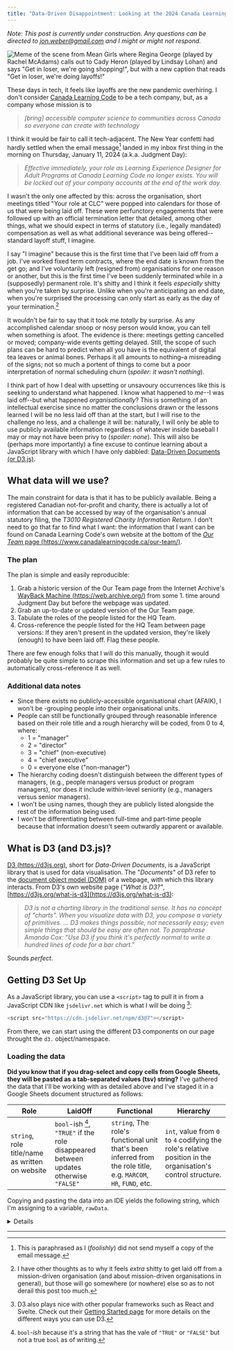 ```yaml
---
title: "Data-Driven Disappointment: Looking at the 2024 Canada Learning Code Layoffs with D3 (d3.js)"
---
```


_Note: This post is currently under construction. Any questions can be directed to jon.weber@gmail.com and I might or might not respond._

![Meme of the scene from Mean Girls where Regina George (played by Rachel McAdams) calls out to Cady Heron (played by Lindsay Lohan) and says "Get in loser, we're going shopping!", but with a new caption that reads "Get in loser, we're doing layoffs!"](/assets/img/get-in-loser-clc-meme.png)

These days in tech, it feels like layoffs are the new pandemic overhiring. I don't consider [Canada Learning Code]("https://canadalearningcode.ca") to be a tech company, but, as a company whose mission is to

> _[bring] accessible computer science to communities across Canada so everyone can create with technology_

I think it would be fair to call it tech-adjacent. The New Year confetti had hardly settled when the email message[^1] landed in my inbox first thing in the morning on Thursday, January 11, 2024 (a.k.a. Judgment Day):

[^1]: This is paraphrased as I (_foolishly_) did not send myself a copy of the email message.

> _Effective immediately, your role as Learning Experience Designer for Adult Programs at Canada Learning Code no longer exists. You will be locked out of your company accounts at the end of the work day._

I wasn't the only one affected by this: across the organisation, short meetings titled "Your role at CLC" were popped into calendars for those of us that were being laid off. These were perfunctory engagements that were followed up with an official termination letter that detailed, among other things, what we should expect in terms of statutory (i.e., legally mandated) compensation as well as what additional severance was being offered-- standard layoff stuff, I imagine.

I say "I imagine" because this is the first time that I've been laid off from a job. I've worked fixed term contracts, where the end date is known from the get go; and I've voluntarily left (resigned from) organisations for one reason or another, but this is the first time I've been suddenly terminated while in a (supposedly) permanent role. It's shitty and I think it feels _especially_ shitty when you're taken by surprise. Unlike when you're anticipating an end date, when you're surprised the processing can only start as early as the day of your termination.[^2]

It wouldn't be fair to say that it took me _totally_ by surprise. As any accomplished calendar snoop or nosy person would know, you can tell when something is afoot. The evidence is there: meetings getting cancelled or moved; company-wide events getting delayed. Still, the scope of such plans can be hard to predict when all you have is the equivalent of digital tea leaves or animal bones. Perhaps it all amounts to nothing–a misreading of the signs; not so much a portent of things to come but a poor interpretation of normal scheduling churn (_spoiler: it wasn't nothing_).

I think part of how I deal with upsetting or unsavoury occurrences like this is seeking to understand what happened. I know what happened to _me_--I was laid off--but what happened _organisationally_? This is something of an intellectual exercise since no matter the conclusions drawn or the lessons learned I will be no less laid off than at the start, but I will rise to the challenge no less, and a challenge it will be: naturally, I will only be able to use publicly available information regardless of whatever inside baseball I may or may not have been privy to (_spoiler: none_). This will also be (perhaps more importantly) a fine excuse to continue learning about a JavaScript library with which I have only dabbled: [Data-Driven Documents (or D3.js)](https://d3js.org).

[^2]: I have other thoughts as to why it feels _extra_ shitty to get laid off from a mission-driven organisation (and about mission-driven organisations in general), but those will go somewhere (or nowhere) else so as to not derail this post too much.

## What data will we use?

The main constraint for data is that it has to be publicly available. Being a registered Canadian not-for-profit and charity, there is actually a lot of information that can be accessed by way of the organisation's annual statutory filing, the _T3010 Registered Charity Information Return_. I don't need to go that far to find what I want: the information that I want can be found on Canada Learning Code's own website at the bottom of the [_Our Team_ page (https://www.canadalearningcode.ca/our-team/)](https://www.canadalearningcode.ca/our-team/). 

### The plan

The plan is simple and easily reproducible:

1. Grab a historic version of the Our Team page from the Internet Archive's [WayBack Machine (https://web.archive.org/)](https://web.archive.org/) from some 1. time around Judgment Day but before the webpage was updated.
1. Grab an up-to-date or updated version of the Our Team page.
1. Tabulate the roles of the people listed for the HQ Team.
1. Cross-reference the people listed for the HQ Team between page versions: If they aren't present in the updated version, they're likely (enough) to have been laid off. Flag these people.

There are few enough folks that I will do this manually, though it would probably be quite simple to scrape this information and set up a few rules to automatically cross-reference it as well. 

### Additional data notes

- Since there exists no publicly-accessible organisational chart (AFAIK), I won't be -grouping people into their organisational units.
- People can still be functionally grouped through reasonable inference based on their role title and a rough hierarchy will be coded, from 0 to 4, where:
  - 1 = "manager"
  - 2 = "director"
  - 3 = "chief" (non-executive)
  - 4 = "chief executive"
  - 0 = everyone else ("non-manager")   
- The hierarchy coding doesn't distinguish between the different types of managers, (e.g., people managers versus product or program managers), nor does it include within-level seniority (e.g., managers versus senior managers).
- I won't be using names, though they are publicly listed alongside the rest of the information being used.
- I won't be differentiating between full-time and part-time people because that information doesn't seem outwardly apparent or available.

## What is D3 (and D3.js)?

[D3 (https://d3js.org)](https://d3js.org), short for _Data-Driven Documents_, is a JavaScript library that is used for data visualisation. The "_Documents_" of D3 refer to the [document object model (DOM)](https://developer.mozilla.org/en-US/docs/Web/API/Document_Object_Model) of a webpage, with which this library interacts. From D3's own website page (_"What is D3?"_, [https://d3js.org/what-is-d3](https://d3js.org/what-is-d3):

> _D3 is not a charting library in the traditional sense. It has no concept of "charts". When you visualize data with D3, you compose a variety of primitives.
…
D3 makes things possible, not necessarily easy; even simple things that should be easy are often not. To paraphrase Amanda Cox: "Use D3 if you think it's perfectly normal to write a hundred lines of code for a bar chart."_

Sounds _perfect_.

## Getting D3 Set Up

As a JavaScript library, you can use a `<script>` tag to pull it in from a JavaScript CDN like `jsdelivr.net` which is what I will be doing [^3]:

[^3]: D3 also plays nice with other popular frameworks such as React and Svelte. Check out their [Getting Started page](https://d3js.org/getting-started) for more details on the different ways you can use D3.

```js
<script src="https://cdn.jsdelivr.net/npm/d3@7"></script>
```

From there, we can start using the different D3 components on our page throught the `d3.` object/namespace.

### Loading the data

__Did you know that if you drag-select and copy cells from Google Sheets, they will be pasted as a tab-separated values (tsv) string?__ I've gathered the data that I'll be working with as detailed above and I've staged it in a Google Sheets document structured as follows:

| Role | LaidOff | Functional | Hierarchy |
| ---- | ------- | ---------- | --------- |
| `string`, role title/name as written on website | `bool`-ish [^4], `"TRUE"` if the role disappeared between updates otherwise `"FALSE"` | `string`, The role's functional unit that's been inferred from the role title, e.g. `MARCOM`, `HR`, `FUND`, etc. | `int`, value from `0` to `4` codifying the role's relative position in the organisation's control structure. |

[^4]: `bool`_-ish_ because it's a string that has the vale of `"TRUE"` or `"FALSE"` but not a true `bool` as of writing.

Copying and pasting the data into an IDE yields the following string, which I'm assigning to a variable, `rawData`.

<details>

    <summary>Show data table</summary>

```js

const rawData = `Role	LaidOff	Functional	Hierarchy
Chief Executive Officer	FALSE		4
Chief Strategy & People Officer	FALSE		3
Director, Fund Development	FALSE	FUND	2
Director, Partnerships & Program Facilitation	FALSE		2
Director of Marketing and Communications	FALSE	MARCOM	2
Director of Finances & Accounting	TRUE	FIN	2
Director, Programs	FALSE		2
K-12 Program Manager	TRUE		1
Adult Program Manager	FALSE		1
Manager, Chapters	FALSE		1
Senior Manager, Partnerships	FALSE		1
Senior Manager, Program Facilitation	FALSE		1
Senior Project Manager	TRUE		1
Sr Manager Evaluation & Impact Measurement	TRUE	EVAL	1
Senior People and Culture Manager	FALSE	HR	1
Senior Marketing Manager	FALSE	MARCOM	1
Instructional Training Manager	FALSE		1
Senior Fund Development Specialist	TRUE		0
Sr. Learning Experience Designer	TRUE		0
Senior Partner Development Lead	TRUE		0
Senior Learning Facilitator	TRUE		0
Senior Learning Facilitator	TRUE		0
Senior Learning Facilitator	TRUE		0
Senior Fund Development Lead	FALSE	FUND	0
Senior Fund Development Lead	FALSE	FUND	0
Partnership Development	TRUE		0
Lead, Teen Ambassador Program (TAP)	TRUE		0
Senior Partnership Development Lead	TRUE		0
Senior Bilingual Learning Facilitator	TRUE		0
Senior Bilingual Learning Facilitator	TRUE		0
Bilingual learning Facilitator	TRUE		0
Learning Experience Designer, Adult Programs	TRUE		0
Learning Facilitator	TRUE		0
Learning Facilitator	TRUE		0
Learning Facilitator	TRUE		0
Learning Facilitator	TRUE		0
Bilingual, Partnership Development	TRUE		0
Accountant	FALSE	FIN	0
People and Culture Coordinator	TRUE	HR	0
Data Analyst	TRUE	EVAL	0
Partnerships Coordinator	TRUE		0
Marketing Coordinator	FALSE	MARCOM	0
`
```

</details>



---

